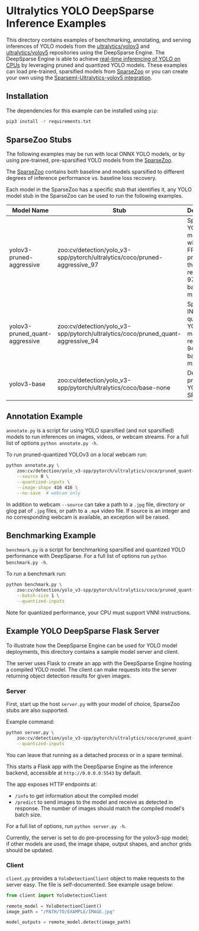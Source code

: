 <!--
Copyright (c) 2021 - present / Neuralmagic, Inc. All Rights Reserved.

Licensed under the Apache License, Version 2.0 (the "License");
you may not use this file except in compliance with the License.
You may obtain a copy of the License at

   http://www.apache.org/licenses/LICENSE-2.0

Unless required by applicable law or agreed to in writing,
software distributed under the License is distributed on an "AS IS" BASIS,
WITHOUT WARRANTIES OR CONDITIONS OF ANY KIND, either express or implied.
See the License for the specific language governing permissions and
limitations under the License.
-->

# Ultralytics YOLO DeepSparse Inference Examples
This directory contains examples of benchmarking, annotating, and serving inferences
of YOLO models from the [ultralytics/yolov3](https://github.com/ultralytics/yolov3)
and [ultralytics/yolov5](https://github.com/ultralytics/yolov5)
repositories using the DeepSparse Engine. The DeepSparse Engine is able to achieve
[real-time inferencing of YOLO on CPUs](https://neuralmagic.com/blog/benchmark-yolov3-on-cpus-with-deepsparse/)
by leveraging pruned and quantized YOLO models. These examples can load pre-trained,
sparsified models from [SparseZoo](https://github.com/neuralmagic/sparsezoo) or you can
create your own using the 
[Sparseml-Ultralytics-yolov5 integration](https://github.com/neuralmagic/sparseml/blob/main/integrations/ultralytics-yolov5/README.md).

## Installation
The dependencies for this example can be installed using `pip`:
```bash
pip3 install -r requirements.txt
```

## SparseZoo Stubs
The following examples may be run with local ONNX YOLO models, or by using pre-trained, pre-sparsified YOLO models
from the [SparseZoo](https://sparsezoo.neuralmagic.com/).

The [SparseZoo](https://sparsezoo.neuralmagic.com/) contains both 
baseline and models sparsified to different degrees of inference performance vs. baseline loss recovery.

Each model in the SparseZoo has a specific stub that identifies it, any YOLO model stub in the SparseZoo can be used to
run the following examples.


| Model Name     |      Stub      | Description |
|----------|-------------|-------------|
| yolov3-pruned-aggressive | zoo:cv/detection/yolo_v3-spp/pytorch/ultralytics/coco/pruned-aggressive_97 | Sparse YOLOv3 model train with full FP32 precision that recovers 97% of its baseline mAP |
| yolov3-pruned_quant-aggressive | zoo:cv/detection/yolo_v3-spp/pytorch/ultralytics/coco/pruned_quant-aggressive_94 | Sparse INT8 quantized YOLOv3 model that recovers 94% of its baseline mAP |
| yolov3-base | zoo:cv/detection/yolo_v3-spp/pytorch/ultralytics/coco/base-none | Dense full precision YOLOv3-SPP model |


## Annotation Example
`annotate.py` is a script for using YOLO sparsified (and not sparsified) models
to run inferences on images, videos, or webcam streams. For a full list of options
`python annotate.py -h`.

To run pruned-quantized YOLOv3 on a local webcam run:
```bash
python annotate.py \
    zoo:cv/detection/yolo_v3-spp/pytorch/ultralytics/coco/pruned_quant-aggressive_94 \
    --source 0 \
    --quantized-inputs \
    --image-shape 416 416 \
    --no-save  # webcam only
```

In addition to webcam `--source` can take a path to a `.jpg` file, directory or glog pat
of `.jpg` files, or path to a `.mp4` video file.  If source is an integer and no
corresponding webcam is available, an exception will be raised.


## Benchmarking Example
`benchmark.py` is a script for benchmarking sparsified and quantized YOLO
performance with DeepSparse.  For a full list of options run `python benchmark.py -h`.

To run a benchmark run:
```bash
python benchmark.py \
    zoo:cv/detection/yolo_v3-spp/pytorch/ultralytics/coco/pruned_quant-aggressive_94 \
    --batch-size 1 \
    --quantized-inputs
```

Note for quantized performance, your CPU must support VNNI instructions.



## Example YOLO DeepSparse Flask Server

To illustrate how the DeepSparse Engine can be used for YOLO model deployments, this directory
contains a sample model server and client. 

The server uses Flask to create an app with the DeepSparse Engine hosting a
compiled YOLO model.
The client can make requests into the server returning object detection results for given images.

### Server

First, start up the host `server.py` with your model of choice, SparseZoo stubs are
also supported.

Example command:
```bash
python server.py \
    zoo:cv/detection/yolo_v3-spp/pytorch/ultralytics/coco/pruned_quant-aggressive_94 \
    --quantized-inputs
```

You can leave that running as a detached process or in a spare terminal.

This starts a Flask app with the DeepSparse Engine as the inference backend, accessible at `http://0.0.0.0:5543` by default.

The app exposes HTTP endpoints at:
- `/info` to get information about the compiled model
- `/predict` to send images to the model and receive as detected in response.
    The number of images should match the compiled model's batch size.

For a full list of options, run `python server.py -h`.

Currently, the server is set to do pre-processing for the yolov3-spp
model; if other models are used, the image shape, output shapes, and
anchor grids should be updated. 

### Client

`client.py` provides a `YoloDetectionClient` object to make requests to the server easy.
The file is self-documented.  See example usage below:

```python
from client import YoloDetectionClient

remote_model = YoloDetectionClient()
image_path = "/PATH/TO/EXAMPLE/IMAGE.jpg"

model_outputs = remote_model.detect(image_path)
```
